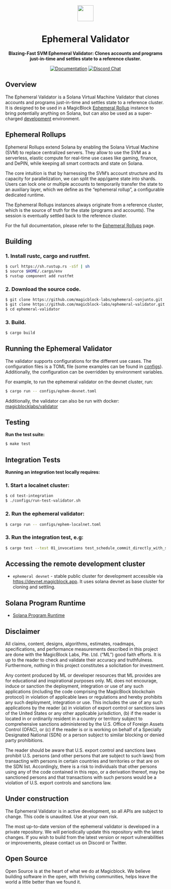 <div align="center">

  <img height="50x" src="https://www.magicblock.xyz/magicblock-band.png" />


  <h1>Ephemeral Validator</h1>

  <p>
    <strong>Blazing-Fast SVM Ephemeral Validator: Clones accounts and programs just-in-time and settles state to a reference cluster.</strong>
  </p>

  <p>
    <a href="https://docs.magicblock.gg/Accelerate/ephemeral_rollups"><img alt="Documentation" src="https://img.shields.io/badge/docs-tutorials-blueviolet" /></a>
    <a href="https://discord.com/invite/MBkdC3gxcv"><img alt="Discord Chat" src="https://img.shields.io/discord/943797222162726962?color=blueviolet" /></a>
  </p>

</div>

## Overview

The Ephemeral Validator is a Solana Virtual Machine Validator that clones accounts and programs just-in-time and settles state to a reference cluster. 
It is designed to be used in a MagicBlock [Ephemeral Rollup](https://docs.magicblock.gg/introduction) instance to bring potentially anything on Solana, but can also be used as a super-charged [development](https://luzid.app/) environment.


## Ephemeral Rollups

Ephemeral Rollups extend Solana by enabling the Solana Virtual Machine (SVM) to replace centralized servers. They allow to use the SVM as a serverless, elastic compute for real-time use cases like gaming, finance, and DePIN, while keeping all smart contracts and state on Solana.

The core intuition is that by harnessing the SVM’s account structure and its capacity for parallelization, we can split the app/game state into shards. Users can lock one or multiple accounts to temporarily transfer the state to an auxiliary layer, which we define as the “ephemeral rollup”, a configurable dedicated runtime.

The Ephemeral Rollups instances always originate from a reference cluster, which is the source of truth for the state (programs and accounts). The session is eventually settled back to the reference cluster.

For the full documentation, please refer to the [Ephemeral Rollups](https://docs.magicblock.gg/Accelerate/ephemeral_rollups) page.

## Building

### **1. Install rustc, cargo and rustfmt.**

```bash
$ curl https://sh.rustup.rs -sSf | sh
$ source $HOME/.cargo/env
$ rustup component add rustfmt
```


### **2. Download the source code.**

```bash
$ git clone https://github.com/magicblock-labs/ephemeral-conjunto.git
$ git clone https://github.com/magicblock-labs/ephemeral-validator.git
$ cd ephemeral-validator
```

### **3. Build.**

```bash
$ cargo build
```

## Running the Ephemeral Validator

The validator supports configurations for the different use cases. The configuration files is a TOML file (some examples can be found in [configs](./configs)). Additionally, the configuration can be overridden by environment variables.

For example, to run the ephemeral validator on the devnet cluster, run:

```bash
$ cargo run -- configs/ephem-devnet.toml
```

Additionally, the validator can also be run with docker: [magicblocklabs/validator](https://hub.docker.com/r/magicblocklabs/validator)

## Testing

**Run the test suite:**

```bash
$ make test
```

## Integration Tests

**Running an integration test locally requires:**

### **1. Start a localnet cluster:**

```bash
$ cd test-integration
$ ./configs/run-test-validator.sh
```

### **2. Run the ephemeral validator:**

```bash
$ cargo run -- configs/ephem-localnet.toml
```

### **3. Run the integration test, e.g:**

```bash
$ cargo test --test 01_invocations test_schedule_commit_directly_with_single_ix --profile test
```

## Accessing the remote development cluster

* `ephemeral devnet` - stable public cluster for development accessible via
  https://devnet.magicblock.app. It uses solana devnet as base cluster for cloning and settling.

## Solana Program Runtime

- [Solana Program Runtime](https://docs.rs/solana-program-runtime/latest/solana_program_runtime/)

## Disclaimer

All claims, content, designs, algorithms, estimates, roadmaps, specifications, and performance measurements described in this project
are done with the MagicBlock Labs, Pte. Ltd. (“ML”) good faith efforts. It is up to the reader to check and validate their accuracy and truthfulness. Furthermore, nothing in this project constitutes a solicitation for investment.

Any content produced by ML or developer resources that ML provides are for educational and inspirational purposes only. ML does not encourage, induce or sanction the deployment, integration or use of any such applications (including the code comprising the MagicBlock blockchain protocol) in violation of applicable laws or regulations and hereby prohibits any such deployment, integration or use. This includes the use of any such applications by the reader (a) in violation of export control or sanctions laws of the United States or any other applicable jurisdiction, (b) if the reader is located in or ordinarily resident in a country or territory subject to comprehensive sanctions administered by the U.S. Office of Foreign Assets Control (OFAC), or (c) if the reader is or is working on behalf of a Specially Designated National (SDN) or a person subject to similar blocking or denied party prohibitions.

The reader should be aware that U.S. export control and sanctions laws prohibit U.S. persons (and other persons that are subject to such laws) from transacting with persons in certain countries and territories or that are on the SDN list. Accordingly, there is a risk to individuals that other persons using any of the code contained in this repo, or a derivation thereof, may be sanctioned persons and that transactions with such persons would be a violation of U.S. export controls and sanctions law.

## Under construction

The Ephemeral Validator is in active development, so all APIs are subject to change. This code is unaudited. Use at your own risk.

The most up-to-date version of the ephemeral validator is developed in a private repository. We will periodically update this repository with the latest changes. If you wish to build from the latest version or report vulnerabilities or improvements, please contact us on Discord or Twitter.


## Open Source

Open Source is at the heart of what we do at Magicblock. We believe building software in the open, with thriving communities, helps leave the world a little better than we found it.
